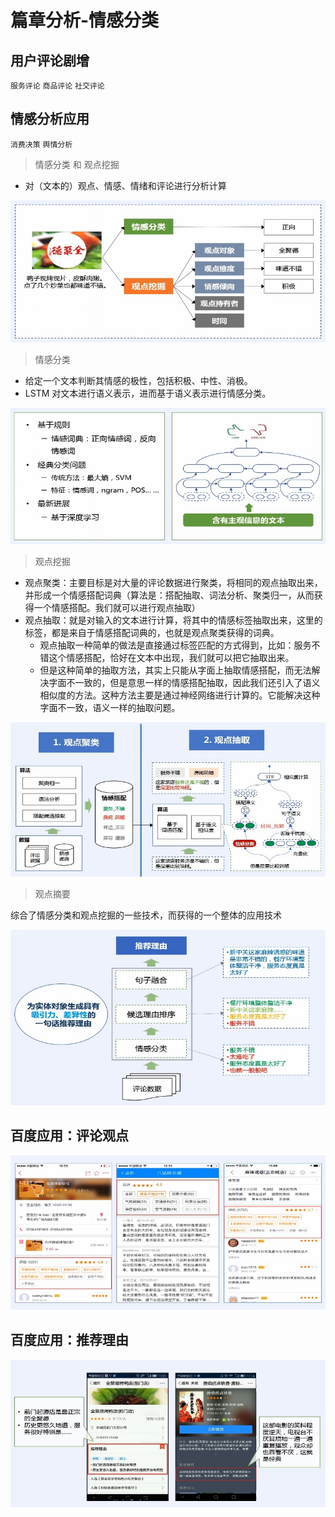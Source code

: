 # 篇章分析-情感分类

## 用户评论剧增

`服务评论` `商品评论` `社交评论`

## 情感分析应用

`消费决策`  `舆情分析`

> 情感分类 和 观点挖掘

* 对（文本的）观点、情感、情绪和评论进行分析计算

![](/img/nlp/3.3.篇章分析-情感分类/情感分类和观点挖掘.jpg)

> 情感分类

* 给定一个文本判断其情感的极性，包括积极、中性、消极。
* LSTM 对文本进行语义表示，进而基于语义表示进行情感分类。

![](/img/nlp/3.3.篇章分析-情感分类/情感分类.jpg)

> 观点挖掘

* 观点聚类：主要目标是对大量的评论数据进行聚类，将相同的观点抽取出来，并形成一个情感搭配词典（算法是：搭配抽取、词法分析、聚类归一，从而获得一个情感搭配。我们就可以进行观点抽取）
* 观点抽取：就是对输入的文本进行计算，将其中的情感标签抽取出来，这里的标签，都是来自于情感搭配词典的，也就是观点聚类获得的词典。
    * 观点抽取一种简单的做法是直接通过标签匹配的方式得到，比如：服务不错这个情感搭配，恰好在文本中出现，我们就可以把它抽取出来。
    * 但是这种简单的抽取方法，其实上只能从字面上抽取情感搭配，而无法解决字面不一致的，但是意思一样的情感搭配抽取，因此我们还引入了语义相似度的方法。这种方法主要是通过神经网络进行计算的。它能解决这种字面不一致，语义一样的抽取问题。

![](/img/nlp/3.3.篇章分析-情感分类/观点挖掘.jpg)

> 观点摘要

综合了情感分类和观点挖掘的一些技术，而获得的一个整体的应用技术

![](/img/nlp/3.3.篇章分析-情感分类/观点摘要.jpg)

## 百度应用：评论观点

![](/img/nlp/3.3.篇章分析-情感分类/百度应用评论观点.jpg)

## 百度应用：推荐理由

![](/img/nlp/3.3.篇章分析-情感分类/百度应用推荐理由.jpg)
